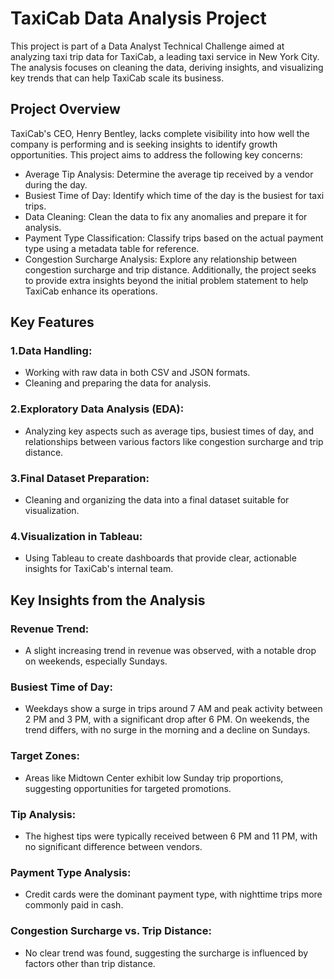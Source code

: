 # TaxiCab Data Analysis Project
This project is part of a Data Analyst Technical Challenge aimed at analyzing taxi trip data for TaxiCab, a leading taxi service in New York City. The analysis focuses on cleaning the data, deriving insights, and visualizing key trends that can help TaxiCab scale its business.

## Project Overview
TaxiCab's CEO, Henry Bentley, lacks complete visibility into how well the company is performing and is seeking insights to identify growth opportunities. This project aims to address the following key concerns:

* Average Tip Analysis: Determine the average tip received by a vendor during the day.
* Busiest Time of Day: Identify which time of the day is the busiest for taxi trips.
* Data Cleaning: Clean the data to fix any anomalies and prepare it for analysis.
* Payment Type Classification: Classify trips based on the actual payment type using a metadata table for reference.
* Congestion Surcharge Analysis: Explore any relationship between congestion surcharge and trip distance.
Additionally, the project seeks to provide extra insights beyond the initial problem statement to help TaxiCab enhance its operations.

## Key Features
### 1.Data Handling:
* Working with raw data in both CSV and JSON formats.
* Cleaning and preparing the data for analysis.
### 2.Exploratory Data Analysis (EDA):
* Analyzing key aspects such as average tips, busiest times of day, and relationships between various factors like congestion surcharge and trip distance.
### 3.Final Dataset Preparation:
* Cleaning and organizing the data into a final dataset suitable for visualization.
### 4.Visualization in Tableau:
* Using Tableau to create dashboards that provide clear, actionable insights for TaxiCab's internal team.

## Key Insights from the Analysis
### Revenue Trend: 
* A slight increasing trend in revenue was observed, with a notable drop on weekends, especially Sundays.
### Busiest Time of Day: 
* Weekdays show a surge in trips around 7 AM and peak activity between 2 PM and 3 PM, with a significant drop after 6 PM. On weekends, the trend differs, with no surge in the morning and a decline on Sundays.
### Target Zones: 
* Areas like Midtown Center exhibit low Sunday trip proportions, suggesting opportunities for targeted promotions.
### Tip Analysis: 
* The highest tips were typically received between 6 PM and 11 PM, with no significant difference between vendors.
### Payment Type Analysis: 
* Credit cards were the dominant payment type, with nighttime trips more commonly paid in cash.
### Congestion Surcharge vs. Trip Distance: 
* No clear trend was found, suggesting the surcharge is influenced by factors other than trip distance.
